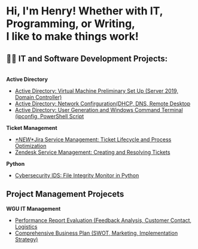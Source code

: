 <h1>Hi, I'm Henry! Whether with IT, Programming, or Writing, <br/>I like to make things work! </h1>

<h2>👨‍💻 IT and Software Development Projects:</h2>
<br/>
<b>Active Directory</b>

- [Active Directory: Virtual Machine Preliminary Set Up (Server 2019, Domain Controller)](https://github.com/henrykim-projects/activedirectory_setup)
- [Active Directory: Network Confirguration(DHCP, DNS, Remote Desktop](https://github.com/henrykim-projects/activedirectory_config)
- [Active Directory: User Generation and Windows Command Terminal (ipconfig, PowerShell Script](https://github.com/henrykim-projects/activedirectory_users)

<b>Ticket Management</b>
  
- [*\*NEW*\*Jira Service Management: Ticket Lifecycle and Process Optimization](https://github.com/henrykim-projects/jira_ticketmanagement)
- [Zendesk Service Management: Creating and Resolving Tickets](https://github.com/henrykim-projects/zendesk_ticketmanagement)

<b>Python</b>

- [Cybersecurity IDS: File Integrity Monitor in Python](https://github.com/henrykim-projects/file_integrity_monitor)

<h2>Project Management Projecets</h2>

<b>WGU IT Management</b>

- [Performance Report Evaluation (Feedback Analysis, Customer Contact, Logistics](https://github.com/henrykim-projects/d361_hskim)
- [Comprehensive Business Plan (SWOT, Marketing, Implementation Strategy)](https://github.com/henrykim-projects/qft_capstone_hskim)





